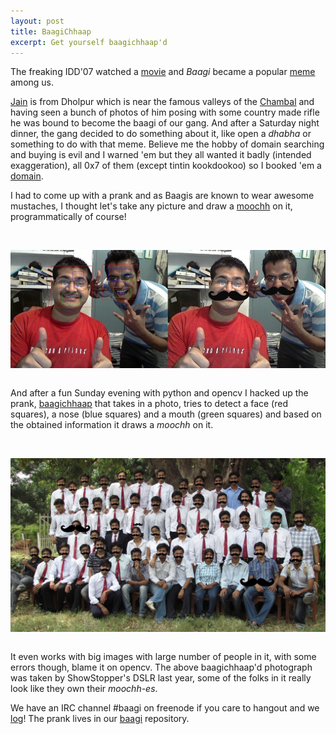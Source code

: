 ```yaml
---
layout: post
title: BaagiChhaap
excerpt: Get yourself baagichhaap'd
---
```


The freaking IDD'07 watched a [movie](http://en.wikipedia.org/wiki/Paan_Singh_Tomar) and _Baagi_ became a popular [meme](http://en.wikipedia.org/wiki/Meme) among us.

[Jain](http://rahuljain.org) is from Dholpur which is near the famous valleys of the [Chambal](http://en.wikipedia.org/wiki/Chambal_River) and having seen a bunch of photos of him posing with some country made rifle he was bound to become the baagi of our gang. And after a Saturday night dinner, the gang decided to do something about it, like open a _dhabha_ or something to do with that meme. Believe me the hobby of domain searching and buying is evil and I warned 'em but they all wanted it badly (intended exaggeration), all 0x7 of them (except tintin kookdookoo) so I booked 'em a [domain](http://baagi.org).

I had to come up with a prank and as Baagis are known to wear awesome mustaches, I thought let's take any picture and draw a [moochh](http://en.wikipedia.org/wiki/Mustache) on it, programmatically of course!

<br><center><img align="center" src="/images/baagi/baagichhaap.jpg"></center><br>

And after a fun Sunday evening with python and opencv I hacked up the prank, [baagichhaap](http://chhaap.baagi.org) that takes in a photo, tries to detect a face (red squares), a nose (blue squares) and a mouth (green squares) and based on the obtained information it draws a _moochh_ on it.

<br><center><a href="/images/baagi/baagichhaap-branch.jpg"><img align="center" src="/images/baagi/baagichhaap-branch.jpg"></a></center><br>

It even works with big images with large number of people in it, with some errors though, blame it on opencv. The above baagichhaap'd photograph was taken by ShowStopper's DSLR last year, some of the folks in it really look like they own their _moochh-es_.

We have an IRC channel #baagi on freenode if you care to hangout and we [log](http://baagi.org/irc)! The prank lives in our [baagi](https://github.com/baagi/baagichhaap) repository.
